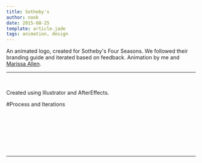 ```yaml
---
title: Sotheby's
author: nook
date: 2015-08-25
template: article.jade
tags: animation, design 
---
```


An animated logo, created for Sotheby's Four Seasons.  We followed their branding guide and iterated based on feedback.  Animation by me and [Marissa Allen](www.cs.dartmouth.edu/~mallen/).

---
<div class="youtube" id="v0djhjbeOOE"></div><br>

Created using Illustrator and AfterEffects.

#Process and Iterations
<div class="youtube" id="d0PRMGqPkiQ"></div><br>
<div class="youtube" id="vlymGDHfGio"></div><br>
<div class="youtube" id="ydrL8QquXzI"></div><br>
<div class="youtube" id="Cg-mNwrgycg"></div><br>
<div class="youtube" id="RPvDpn2sPKs"></div><br>
<div class="youtube" id="1oP4HaYgXTg"></div><br>



---
